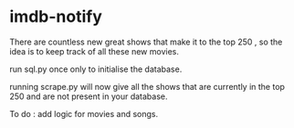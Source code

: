 # imdb-notify
There are countless new great shows that make it to the top 250 , so the idea is to keep track of all these new movies.

run sql.py once only to initialise the database.

running scrape.py will now give all the shows that are currently in the top 250 and are not present in your database.

To do : add logic for movies and songs.
